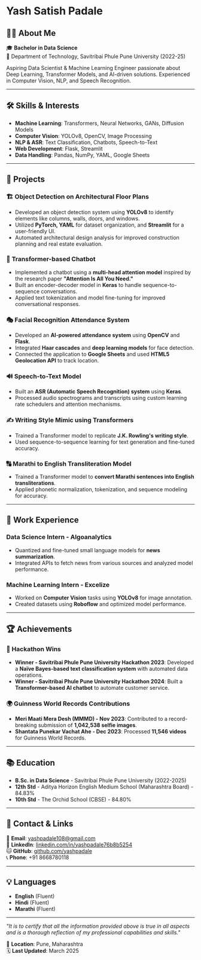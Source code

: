 # Yash Satish Padale

## 👨‍🎓 About Me

🎓 **Bachelor in Data Science**  
📍 Department of Technology, Savitribai Phule Pune University (2022-25)

Aspiring Data Scientist & Machine Learning Engineer passionate about Deep Learning, Transformer Models, and AI-driven solutions. Experienced in Computer Vision, NLP, and Speech Recognition.

---

## 🛠 Skills & Interests

- **Machine Learning**: Transformers, Neural Networks, GANs, Diffusion Models
- **Computer Vision**: YOLOv8, OpenCV, Image Processing
- **NLP & ASR**: Text Classification, Chatbots, Speech-to-Text
- **Web Development**: Flask, Streamlit
- **Data Handling**: Pandas, NumPy, YAML, Google Sheets

---

## 🚀 Projects

### 🏗 **Object Detection on Architectural Floor Plans**
- Developed an object detection system using **YOLOv8** to identify elements like columns, walls, doors, and windows.
- Utilized **PyTorch, YAML** for dataset organization, and **Streamlit** for a user-friendly UI.
- Automated architectural design analysis for improved construction planning and real estate evaluation.

### 🤖 **Transformer-based Chatbot**
- Implemented a chatbot using a **multi-head attention model** inspired by the research paper **"Attention Is All You Need."**
- Built an encoder-decoder model in **Keras** to handle sequence-to-sequence conversations.
- Applied text tokenization and model fine-tuning for improved conversational responses.

### 🎭 **Facial Recognition Attendance System**
- Developed an **AI-powered attendance system** using **OpenCV** and **Flask**.
- Integrated **Haar cascades** and **deep learning models** for face detection.
- Connected the application to **Google Sheets** and used **HTML5 Geolocation API** to track location.

### 🔊 **Speech-to-Text Model**
- Built an **ASR (Automatic Speech Recognition) system** using **Keras**.
- Processed audio spectrograms and transcripts using custom learning rate schedulers and attention mechanisms.

### ✍ **Writing Style Mimic using Transformers**
- Trained a Transformer model to replicate **J.K. Rowling's writing style**.
- Used sequence-to-sequence learning for text generation and fine-tuned accuracy.

### 🔠 **Marathi to English Transliteration Model**
- Trained a Transformer model to **convert Marathi sentences into English transliterations**.
- Applied phonetic normalization, tokenization, and sequence modeling for accuracy.

---

## 🏢 Work Experience

### **Data Science Intern - Algoanalytics**
- Quantized and fine-tuned small language models for **news summarization**.
- Integrated APIs to fetch news from various sources and analyzed model performance.

### **Machine Learning Intern - Excelize**
- Worked on **Computer Vision** tasks using **YOLOv8** for image annotation.
- Created datasets using **Roboflow** and optimized model performance.

---

## 🏆 Achievements

### **🥇 Hackathon Wins**
- **Winner - Savitribai Phule Pune University Hackathon 2023**: Developed a **Naïve Bayes-based text classification system** with automated data operations.
- **Winner - Savitribai Phule Pune University Hackathon 2024**: Built a **Transformer-based AI chatbot** to automate customer service.

### **🌍 Guinness World Records Contributions**
- **Meri Maati Mera Desh (MMMD) - Nov 2023**: Contributed to a record-breaking submission of **1,042,538 selfie images**.
- **Shantata Punekar Vachat Ahe - Dec 2023**: Processed **11,546 videos** for Guinness World Records.

---

## 📚 Education

- **B.Sc. in Data Science** - Savitribai Phule Pune University (2022-2025)
- **12th Std** - Aditya Horizon English Medium School (Maharashtra Board) - 84.83%
- **10th Std** - The Orchid School (CBSE) - 84.80%

---

## 📌 Contact & Links

📧 **Email**: yashpadale108@gmail.com  
🔗 **LinkedIn**: [linkedin.com/in/yashpadale76b8b5254](https://www.linkedin.com/in/yashpadale76b8b5254/)  
🐱 **GitHub**: [github.com/yashpadale](https://github.com/yashpadale)  
📞 **Phone**: +91 8668780118  

---

## 💡 Languages
- **English** (Fluent)
- **Hindi** (Fluent)
- **Marathi** (Fluent)

---

_"It is to certify that all the information provided above is true in all aspects and is a thorough reflection of my professional capabilities and skills."_

📍 **Location**: Pune, Maharashtra  
🗓 **Last Updated**: March 2025


